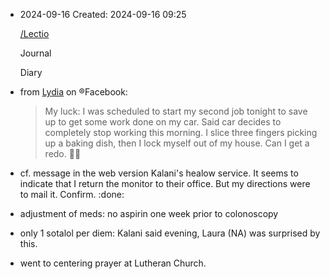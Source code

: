 - 2024-09-16
  Created: 2024-09-16 09:25
  
  [/Lectio](/Lectio.md)
  
  Journal
  
  Diary
- from [Lydia](/Lydia.md) on ®Facebook:
  > My luck: I was scheduled to start my second job tonight to save up to get some work done on my car. Said car decides to completely stop working this morning. I slice three fingers picking up a baking dish, then I lock myself out of my house. Can I get a redo. 🤦‍♀️
- cf. message in the web version Kalani's healow service. It seems to indicate that I return the monitor to their office. But my directions were to mail it. Confirm. :done:
- adjustment of meds: no aspirin one week prior to colonoscopy
- only 1 sotalol per diem: Kalani said evening, Laura (NA) was surprised by this.
- went to centering prayer at Lutheran Church.
